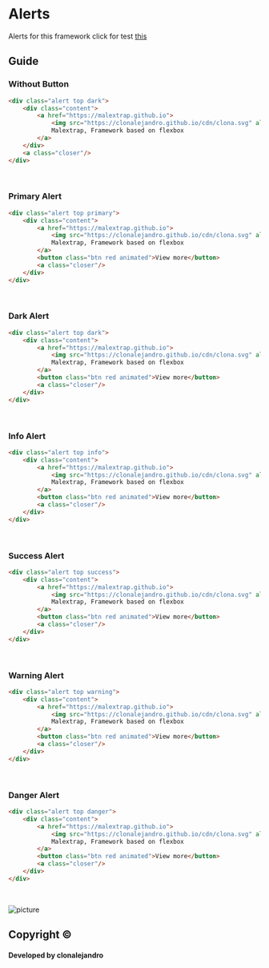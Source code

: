 # Alerts
Alerts for this framework click for test <a href="https://malextrap.github.io/Alerts/src">this</a>
<br>

## Guide 

### Without Button
```html
<div class="alert top dark">
    <div class="content">
        <a href="https://malextrap.github.io">
            <img src="https://clonalejandro.github.io/cdn/clona.svg" alt="clonalejandro, Malextrap framework">
            Malextrap, Framework based on flexbox
        </a>
    </div>
    <a class="closer"/>
</div>
```
<br>

### Primary Alert
```html
<div class="alert top primary">
    <div class="content">
        <a href="https://malextrap.github.io">
            <img src="https://clonalejandro.github.io/cdn/clona.svg" alt="clonalejandro, Malextrap framework">
            Malextrap, Framework based on flexbox
        </a>
        <button class="btn red animated">View more</button>
        <a class="closer"/>
    </div>
</div>
```
<br>

### Dark Alert
```html
<div class="alert top dark">
    <div class="content">
        <a href="https://malextrap.github.io">
            <img src="https://clonalejandro.github.io/cdn/clona.svg" alt="clonalejandro, Malextrap framework">
            Malextrap, Framework based on flexbox
        </a>
        <button class="btn red animated">View more</button>
        <a class="closer"/>
    </div>
</div>
```
<br>

### Info Alert
```html
<div class="alert top info">
    <div class="content">
        <a href="https://malextrap.github.io">
            <img src="https://clonalejandro.github.io/cdn/clona.svg" alt="clonalejandro, Malextrap framework">
            Malextrap, Framework based on flexbox
        </a>
        <button class="btn red animated">View more</button>
        <a class="closer"/>
    </div>
</div>
```
<br>

### Success Alert
```html
<div class="alert top success">
    <div class="content">
        <a href="https://malextrap.github.io">
            <img src="https://clonalejandro.github.io/cdn/clona.svg" alt="clonalejandro, Malextrap framework">
            Malextrap, Framework based on flexbox
        </a>
        <button class="btn red animated">View more</button>
        <a class="closer"/>
    </div>
</div>
```
<br>

### Warning Alert
```html
<div class="alert top warning">
    <div class="content">
        <a href="https://malextrap.github.io">
            <img src="https://clonalejandro.github.io/cdn/clona.svg" alt="clonalejandro, Malextrap framework">
            Malextrap, Framework based on flexbox
        </a>
        <button class="btn red animated">View more</button>
        <a class="closer"/>
    </div>
</div>
```
<br>

### Danger Alert
```html
<div class="alert top danger">
    <div class="content">
        <a href="https://malextrap.github.io">
            <img src="https://clonalejandro.github.io/cdn/clona.svg" alt="clonalejandro, Malextrap framework">
            Malextrap, Framework based on flexbox
        </a>
        <button class="btn red animated">View more</button>
        <a class="closer"/>
    </div>
</div>
```
<br>



![picture](https://i.imgur.com/1mIWzya.png)


## Copyright ©
#### Developed by clonalejandro
         
